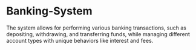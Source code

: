 # Banking-System
The system allows for performing various banking transactions, such as depositing, withdrawing, and transferring funds, while managing different account types with unique behaviors like interest and fees.
